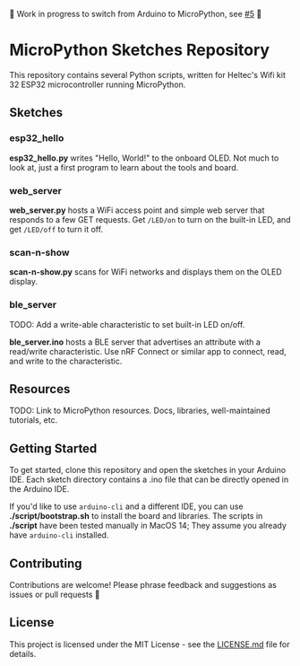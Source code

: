 :construction: Work in progress to switch from Arduino to MicroPython, see [#5](https://github.com/solvaholic/arduino/issues/5) :construction:

# MicroPython Sketches Repository

This repository contains several Python scripts, written for Heltec's Wifi kit 32 ESP32 microcontroller running MicroPython.

## Sketches

### esp32_hello

**esp32_hello.py** writes "Hello, World!" to the onboard OLED. Not much to look at, just a first program to learn about the tools and board.

### web_server

**web_server.py** hosts a WiFi access point and simple web server that responds to a few GET requests. Get `/LED/on` to turn on the built-in LED, and get `/LED/off` to turn it off.

### scan-n-show

**scan-n-show.py** scans for WiFi networks and displays them on the OLED display.

### ble_server

TODO: Add a write-able characteristic to set built-in LED on/off.

**ble_server.ino** hosts a BLE server that advertises an attribute with a read/write characteristic. Use nRF Connect or similar app to connect, read, and write to the characteristic.

## Resources

TODO: Link to MicroPython resources. Docs, libraries, well-maintained tutorials, etc.

## Getting Started

To get started, clone this repository and open the sketches in your Arduino IDE. Each sketch directory contains a .ino file that can be directly opened in the Arduino IDE.

If you'd like to use `arduino-cli` and a different IDE, you can use **./script/bootstrap.sh** to install the board and libraries. The scripts in **./script** have been tested manually in MacOS 14; They assume you already have `arduino-cli` installed.

## Contributing

Contributions are welcome! Please phrase feedback and suggestions as issues or pull requests :bow:

## License

This project is licensed under the MIT License - see the [LICENSE.md](LICENSE.md) file for details.